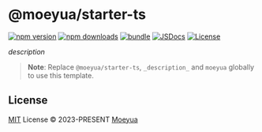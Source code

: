 # @moeyua/starter-ts

[![npm version][npm-version-src]][npm-version-href]
[![npm downloads][npm-downloads-src]][npm-downloads-href]
[![bundle][bundle-src]][bundle-href]
[![JSDocs][jsdocs-src]][jsdocs-href]
[![License][license-src]][license-href]

_description_

> **Note**:
> Replace `@moeyua/starter-ts`, `_description_` and `moeyua` globally to use this template.

## License

[MIT](./LICENSE) License © 2023-PRESENT [Moeyua](https://github.com/moeyua)

<!-- Badges -->

[npm-version-src]: https://img.shields.io/npm/v/@moeyua/starter-ts?style=flat&colorA=080f12&colorB=1fa669
[npm-version-href]: https://npmjs.com/package/@moeyua/starter-ts
[npm-downloads-src]: https://img.shields.io/npm/dm/@moeyua/starter-ts?style=flat&colorA=080f12&colorB=1fa669
[npm-downloads-href]: https://npmjs.com/package/@moeyua/starter-ts
[bundle-src]: https://img.shields.io/bundlephobia/minzip/@moeyua/starter-ts?style=flat&colorA=080f12&colorB=1fa669&label=minzip
[bundle-href]: https://bundlephobia.com/result?p=@moeyua/starter-ts
[license-src]: https://img.shields.io/github/license/antfu/@moeyua/starter-ts.svg?style=flat&colorA=080f12&colorB=1fa669
[license-href]: https://github.com/moeyua/starter-ts/blob/master/LICENSE
[jsdocs-src]: https://img.shields.io/badge/jsdocs-reference-080f12?style=flat&colorA=080f12&colorB=1fa669
[jsdocs-href]: https://www.jsdocs.io/package/@moeyua/starter-ts
